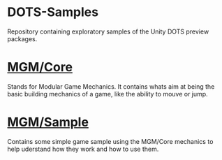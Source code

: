 # DOTS-Samples
Repository containing exploratory samples of the Unity DOTS preview packages.

# [MGM/Core](./MGM/Assets/MGM/Core)
Stands for Modular Game Mechanics. It contains whats aim at being the basic building mechanics of a game, like the ability to mouve or jump.

# [MGM/Sample](./MGM/Assets/MGM/Sample)
Contains some simple game sample using the MGM/Core mechanics to help uderstand how they work and how to use them.

